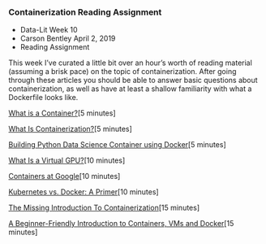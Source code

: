 ### Containerization Reading Assignment
- Data-Lit Week 10
- Carson Bentley       April 2, 2019
- Reading Assignment
 

This week I’ve curated a little bit over an hour’s worth of reading material (assuming a brisk pace) on the topic of containerization. After going through these articles you should be able to answer basic questions about containerization, as well as have at least a shallow familiarity with what a Dockerfile looks like.


[What is a Container?](https://www.docker.com/resources/what-container)[5 minutes]

[What Is Containerization?](https://hackernoon.com/what-is-containerization-83ae53a709a6)[5 minutes]

[Building Python Data Science Container using Docker](https://hackernoon.com/building-python-data-science-container-using-docker-c8e346295669)[5 minutes]
 
[What Is a Virtual GPU?](https://blogs.nvidia.com/blog/2018/06/11/what-is-a-virtual-gpu/)[10 minutes]

[Containers at Google](https://cloud.google.com/containers/)[10 minutes]

[Kubernetes vs. Docker: A Primer](https://containerjournal.com/2019/01/14/kubernetes-vs-docker-a-primer/)[10 minutes]

[The Missing Introduction To Containerization](https://medium.com/devopslinks/the-missing-introduction-to-containerization-de1fbb73efc5)[15 minutes]

[A Beginner-Friendly Introduction to Containers, VMs and Docker](https://medium.freecodecamp.org/a-beginner-friendly-introduction-to-containers-vms-and-docker-79a9e3e119b)[15 minutes]